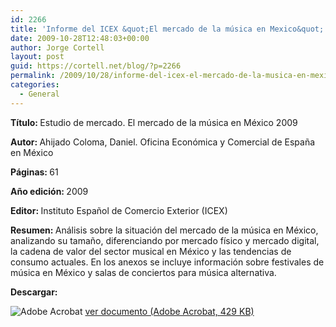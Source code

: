```yaml
---
id: 2266
title: 'Informe del ICEX &quot;El mercado de la música en Mexico&quot;'
date: 2009-10-28T12:48:03+00:00
author: Jorge Cortell
layout: post
guid: https://cortell.net/blog/?p=2266
permalink: /2009/10/28/informe-del-icex-el-mercado-de-la-musica-en-mexico/
categories:
  - General
---
```

<p class="listacentrados1">
  <strong>Título: </strong><span class="fl-right">Estudio de mercado. El mercado de la música en México 2009</span>
</p>

<p class="listacentrados1">
  <strong>Autor: </strong><span class="fl-right">Ahijado Coloma, Daniel. Oficina Económica y Comercial de España en México</span>
</p>

<div id="adi_page_content_2">
  <p class="listacentrados1">
    <strong>Páginas: </strong><span class="fl-right">61</span>
  </p>
</div>

<div id="adi_page_content_4">
  <p class="listacentrados1">
    <strong>Año edición: </strong><span class="fl-right">2009</span>
  </p>
</div>

<p class="listacentrados1">
  <strong>Editor: </strong><span class="fl-right">Instituto Español de Comercio Exterior (ICEX)</span>
</p>

<p class="listacentrados1">
  <strong>Resumen: </strong><span class="fl-right">Análisis sobre la situación del mercado de la música en México, analizando su tamaño, diferenciando por mercado físico y mercado digital, la cadena de valor del sector musical en México y las tendencias de consumo actuales. En los anexos se incluye información sobre festivales de música en México y salas de conciertos para música alternativa.</span>
</p>

<p class="listacentrados1">
  <strong>Descargar:</strong>
</p>

<div class="fl-right pie-det-actividad">
  <img src="https://www.icex.es/staticFiles/pdf.gif" alt="Adobe Acrobat" /> <a href="https://www.icex.es/icex/cma/contentTypes/common/records/viewDocument/0,,,00.bin?doc=4259996" target="_blank">ver documento (Adobe Acrobat, 429 KB)</a>
</div>